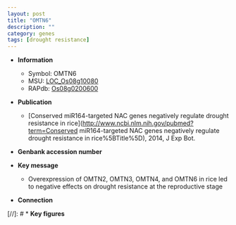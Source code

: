 ```yaml
---
layout: post
title: "OMTN6"
description: ""
category: genes
tags: [drought resistance]
---
```


* **Information**  
    + Symbol: OMTN6  
    + MSU: [LOC_Os08g10080](http://rice.uga.edu/cgi-bin/ORF_infopage.cgi?orf=LOC_Os08g10080)  
    + RAPdb: [Os08g0200600](https://rapdb.dna.affrc.go.jp/locus/?name=Os08g0200600)  

* **Publication**  
    + [Conserved miR164-targeted NAC genes negatively regulate drought resistance in rice](http://www.ncbi.nlm.nih.gov/pubmed?term=Conserved miR164-targeted NAC genes negatively regulate drought resistance in rice%5BTitle%5D), 2014, J Exp Bot.

* **Genbank accession number**  

* **Key message**  
    + Overexpression of OMTN2, OMTN3, OMTN4, and OMTN6 in rice led to negative effects on drought resistance at the reproductive stage

* **Connection**  

[//]: # * **Key figures**  


